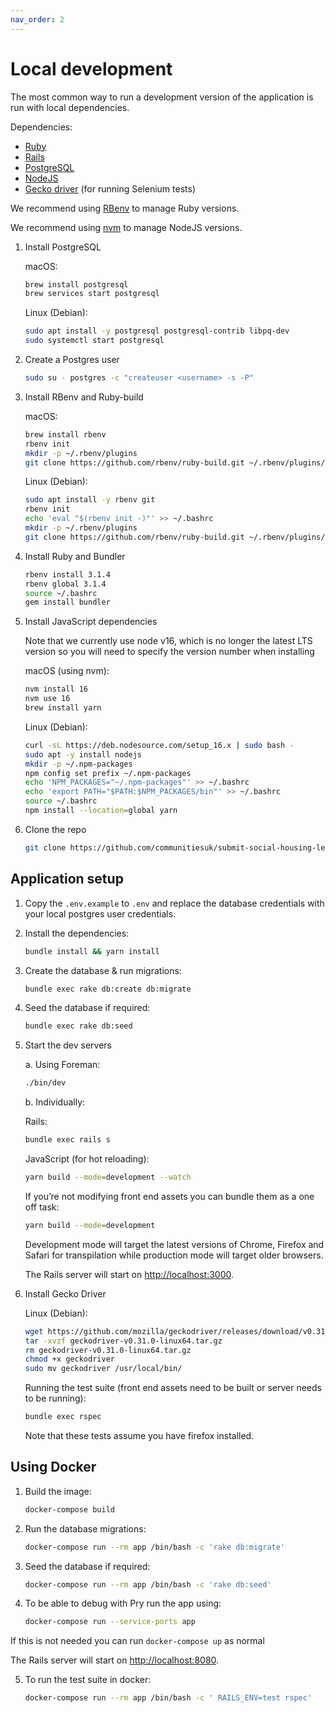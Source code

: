 ```yaml
---
nav_order: 2
---
```


# Local development

The most common way to run a development version of the application is run with local dependencies.

Dependencies:

- [Ruby](https://www.ruby-lang.org/en/)
- [Rails](https://rubyonrails.org/)
- [PostgreSQL](https://www.postgresql.org/)
- [NodeJS](https://nodejs.org/en/)
- [Gecko driver](https://github.com/mozilla/geckodriver/releases) (for running Selenium tests)

We recommend using [RBenv](https://github.com/rbenv/rbenv) to manage Ruby versions.

We recommend using [nvm](https://github.com/nvm-sh/nvm) to manage NodeJS versions.

1. Install PostgreSQL

    macOS:

    ```bash
    brew install postgresql
    brew services start postgresql
    ```

    Linux (Debian):

    ```bash
    sudo apt install -y postgresql postgresql-contrib libpq-dev
    sudo systemctl start postgresql
    ```

2. Create a Postgres user

    ```bash
    sudo su - postgres -c "createuser <username> -s -P"
    ```

3. Install RBenv and Ruby-build

    macOS:

    ```bash
    brew install rbenv
    rbenv init
    mkdir -p ~/.rbenv/plugins
    git clone https://github.com/rbenv/ruby-build.git ~/.rbenv/plugins/ruby-build
    ```

    Linux (Debian):

    ```bash
    sudo apt install -y rbenv git
    rbenv init
    echo 'eval "$(rbenv init -)"' >> ~/.bashrc
    mkdir -p ~/.rbenv/plugins
    git clone https://github.com/rbenv/ruby-build.git ~/.rbenv/plugins/ruby-build
    ```

4. Install Ruby and Bundler

    ```bash
    rbenv install 3.1.4
    rbenv global 3.1.4
    source ~/.bashrc
    gem install bundler
    ```

5. Install JavaScript dependencies

   Note that we currently use node v16, which is no longer the latest LTS version so you will need to specify the version number when installing

    macOS (using nvm):
   ```bash
   nvm install 16
   nvm use 16
   brew install yarn
   ```

    Linux (Debian):

    ```bash
    curl -sL https://deb.nodesource.com/setup_16.x | sudo bash -
    sudo apt -y install nodejs
    mkdir -p ~/.npm-packages
    npm config set prefix ~/.npm-packages
    echo 'NPM_PACKAGES="~/.npm-packages"' >> ~/.bashrc
    echo 'export PATH="$PATH:$NPM_PACKAGES/bin"' >> ~/.bashrc
    source ~/.bashrc
    npm install --location=global yarn
    ```

6. Clone the repo

    ```bash
    git clone https://github.com/communitiesuk/submit-social-housing-lettings-and-sales-data.git
    ```

## Application setup

1. Copy the `.env.example` to `.env` and replace the database credentials with your local postgres user credentials.

2. Install the dependencies:

    ```bash
    bundle install && yarn install
    ```

3. Create the database & run migrations:

    ```bash
    bundle exec rake db:create db:migrate
    ```

4. Seed the database if required:

    ```bash
    bundle exec rake db:seed
    ```

5. Start the dev servers

    a. Using Foreman:

    ```bash
    ./bin/dev
    ```

    b. Individually:

    Rails:

    ```bash
    bundle exec rails s
    ```

    JavaScript (for hot reloading):

    ```bash
    yarn build --mode=development --watch
    ```

    If you’re not modifying front end assets you can bundle them as a one off task:

    ```bash
    yarn build --mode=development
    ```

    Development mode will target the latest versions of Chrome, Firefox and Safari for transpilation while production mode will target older browsers.

    The Rails server will start on <http://localhost:3000>.

6. Install Gecko Driver

    Linux (Debian):

    ```bash
    wget https://github.com/mozilla/geckodriver/releases/download/v0.31.0/geckodriver-v0.31.0-linux64.tar.gz
    tar -xvzf geckodriver-v0.31.0-linux64.tar.gz
    rm geckodriver-v0.31.0-linux64.tar.gz
    chmod +x geckodriver
    sudo mv geckodriver /usr/local/bin/
    ```

    Running the test suite (front end assets need to be built or server needs to be running):

    ```bash
    bundle exec rspec
    ```
   
    Note that these tests assume you have firefox installed.

## Using Docker

1. Build the image:

    ```bash
    docker-compose build
    ```

2. Run the database migrations:

    ```bash
    docker-compose run --rm app /bin/bash -c 'rake db:migrate'
    ```

3. Seed the database if required:

    ```bash
    docker-compose run --rm app /bin/bash -c 'rake db:seed'
    ```

4. To be able to debug with Pry run the app using:

    ```bash
    docker-compose run --service-ports app
    ```

If this is not needed you can run `docker-compose up` as normal

The Rails server will start on <http://localhost:8080>.

5. To run the test suite in docker:

    ```bash
    docker-compose run --rm app /bin/bash -c ' RAILS_ENV=test rspec'
    ```
